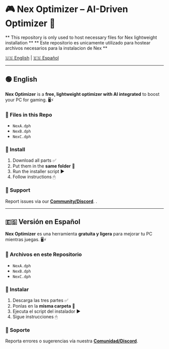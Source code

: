 # 🎮 Nex Optimizer – AI-Driven Optimizer 🚀
** This repository is only used to host necessary files for Nex lightweight installation **
** Este repositorio es unicamente utilizado para hostear archivos necesarios para la instalacion de Nex **

[🇺🇸 English](#english-version) | [🇪🇸 Español](#versión-en-español)

---

## 🟢 English

**Nex Optimizer** is a **free, lightweight optimizer with AI integrated** to boost your PC for gaming. 🖥️⚡  

### 📂 Files in this Repo
- `NexA.dph`
- `NexB.dph`  
- `NexC.dph`  

### 🚀 Install
1. Download all parts ✅  
2. Put them in the **same folder** 📁  
3. Run the installer script ▶️  
4. Follow instructions 🖱  

### 💬 Support
Report issues via our **[Community/Discord](https://discord.gg/rGWVhKyHV6)**.  .  

---

## 🇪🇸 Versión en Español

**Nex Optimizer** es una herramienta **gratuita y ligera** para mejorar tu PC mientras juegas. 🖥️⚡  

### 📂 Archivos en este Repositorio
- `NexA.dph`   
- `NexB.dph`  
- `NexC.dph`  

### 🚀 Instalar
1. Descarga las tres partes ✅  
2. Ponlas en la **misma carpeta** 📁  
3. Ejecuta el script del instalador ▶️  
4. Sigue instrucciones 🖱  

### 💬 Soporte
Reporta errores o sugerencias vía nuestra **[Comunidad/Discord](https://discord.gg/rGWVhKyHV6)**.  
